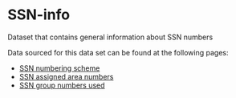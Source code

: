 # SSN-info
Dataset that contains general information about SSN numbers

Data sourced for this data set can be found at the following pages:
* [SSN numbering scheme](https://www.ssa.gov/history/ssn/geocard.html)
* [SSN assigned area numbers](https://www.ssa.gov/employer/stateweb.htm)
* [SSN group numbers used](https://www.ssa.gov/employer/ssnvhighgroup.htm)
